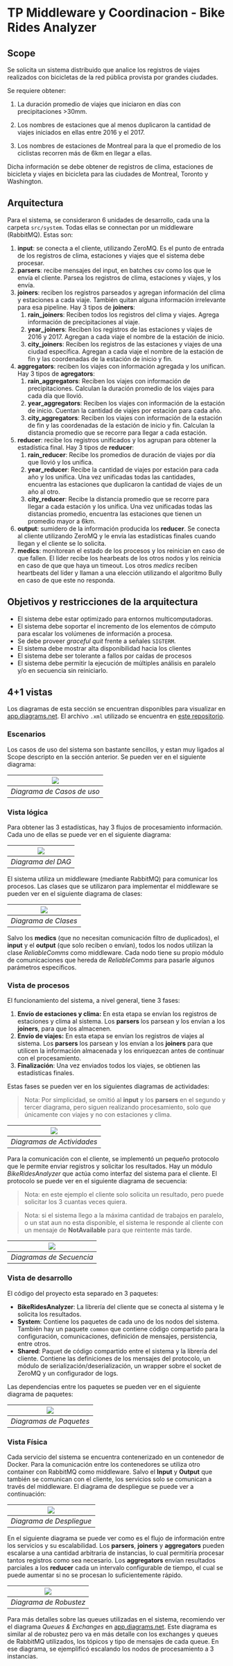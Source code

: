# TP Middleware y Coordinacion - Bike Rides Analyzer

## Scope

Se solicita un sistema distribuido que analice los registros de viajes realizados con bicicletas de la red pública provista por grandes ciudades.

Se requiere obtener:

1. La duración promedio de viajes que iniciaron en días con precipitaciones >30mm.

2. Los nombres de estaciones que al menos duplicaron la cantidad de viajes iniciados en ellas entre 2016 y el 2017.

3. Los nombres de estaciones de Montreal para la que el promedio de los ciclistas recorren más de 6km en llegar a ellas.

Dicha información se debe obtener de registros de clima, estaciones de bicicleta y viajes en bicicleta para las ciudades de Montreal, Toronto y Washington.

## Arquitectura

Para el sistema, se consideraron 6 unidades de desarrollo, cada una la carpeta `src/system`. Todas ellas se connectan por un middleware (RabbitMQ). Estas son:

1. **input**: se conecta a el cliente, utilizando ZeroMQ. Es el punto de entrada de los registros de clima, estaciones y viajes que el sistema debe procesar.
2. **parsers**: recibe mensajes del input, en batches csv como los que le envía el cliente. Parsea los registros de clima, estaciones y viajes, y los envía.
3. **joiners**: reciben los registros parseados y agregan información del clima y estaciones a cada viaje. También quitan alguna información irrelevante para esa pipeline. Hay 3 tipos de **joiners**:
   1. **rain_joiners**: Reciben todos los registros del clima y viajes. Agrega información de precipitaciones al viaje.
   2. **year_joiners**: Reciben los registros de las estaciones y viajes de 2016 y 2017. Agregan a cada viaje el nombre de la estación de inicio.
   3. **city_joiners**: Reciben los registros de las estaciones y viajes de una ciudad específica. Agregan a cada viaje el nombre de la estación de fin y las coordenadas de la estación de inicio y fin.
4. **aggregators**: reciben los viajes con información agregada y los unifican. Hay 3 tipos de **agregators**:
   1. **rain_aggregators**: Reciben los viajes con información de precipitaciones. Calculan la duración promedio de los viajes para cada día que llovió.
   2. **year_aggregators**: Reciben los viajes con información de la estación de inicio. Cuentan la cantidad de viajes por estación para cada año.
   3. **city_aggregators**: Reciben los viajes con información de la estación de fin y las coordenadas de la estación de inicio y fin. Calculan la distancia promedio que se recorre para llegar a cada estación.
5. **reducer**: recibe los registros unificados y los agrupan para obtener la estadística final. Hay 3 tipos de **reducer**:
   1. **rain_reducer**: Recibe los promedios de duración de viajes por día que llovió y los unifica.
   2. **year_reducer**: Recibe la cantidad de viajes por estación para cada año y los unifica. Una vez unificadas todas las cantidades, encuentra las estaciones que duplicaron la cantidad de viajes de un año al otro.
   3. **city_reducer**: Recibe la distancia promedio que se recorre para llegar a cada estación y los unifica. Una vez unificadas todas las distancias promedio, encuentra las estaciones que tienen un promedio mayor a 6km.
6. **output**: sumidero de la información producida los **reducer**. Se conecta al cliente utilizando ZeroMQ y le envía las estadísticas finales cuando llegan y el cliente se lo solicita.
7. **medics**: monitorean el estado de los procesos y los reinician en caso de que fallen. El líder recibe los hearbeats de los otros nodos y los reinicia en caso de que que haya un timeout. Los otros _medics_ reciben heartbeats del líder y llaman a una elección utilizando el algoritmo Bully en caso de que este no responda.

## Objetivos y restricciones de la arquitectura

- El sistema debe estar optimizado para entornos multicomputadoras.
- El sistema debe soportar el incremento de los elementos de cómputo para escalar los volúmenes de información a procesa.
- Se debe proveer _graceful quit_ frente a señales `SIGTERM`.
- El sistema debe mostrar alta disponibilidad hacia los clientes
- El sistema debe ser tolerante a fallos por caídas de procesos
- El sistema debe permitir la ejecución de múltiples análisis en paralelo y/o en secuencia sin reiniciarlo.

## 4+1 vistas

Los diagramas de esta sección se encuentran disponibles para visualizar en [app.diagrams.net](https://app.diagrams.net/?mode=github#Hfdelu%2Fdistribuidos-tp2%2Fmain%2Finforme%2Fdiagramas%2Fdiagramas.xml). El archivo `.xml` utilizado se encuentra en [este repositorio](https://github.com/fdelu/distribuidos-tp1/blob/main/informe/diagramas/diagramas.xml).

### Escenarios

Los casos de uso del sistema son bastante sencillos, y estan muy ligados al Scope descripto en la sección anterior. Se pueden ver en el siguiente diagrama:

| ![](diagramas/Casos%20de%20uso.png) |
| :---------------------------------: |
|     _Diagrama de Casos de uso_      |

### Vista lógica

Para obtener las 3 estadísticas, hay 3 flujos de procesamiento información. Cada uno de ellas se puede ver en el siguiente diagrama:

| ![](diagramas/DAG.png) |
| :--------------------: |
|   _Diagrama del DAG_   |

El sistema utiliza un middleware (mediante RabbitMQ) para comunicar los procesos. Las clases que se utilizaron para implementar el middleware se pueden ver en el siguiente diagrama de clases:

| ![](diagramas/Clases.png) |
| :-----------------------: |
|   _Diagrama de Clases_    |

Salvo los **medics** (que no necesitan comunicación filtro de duplicados), el **input** y el **output** (que solo reciben o envían), todos los nodos utilizan la clase _ReliableComms_ como middleware. Cada nodo tiene su propio módulo de comunicaciones que hereda de _ReliableComms_ para pasarle algunos parámetros específicos.

### Vista de procesos

El funcionamiento del sistema, a nivel general, tiene 3 fases:

1.  **Envío de estaciones y clima:** En esta etapa se envían los registros de estaciones y clima al sistema. Los **parsers** los parsean y los envían a los **joiners**, para que los almacenen.
2.  **Envío de viajes:** En esta etapa se envían los registros de viajes al sistema. Los **parsers** los parsean y los envían a los **joiners** para que utilicen la información almacenada y los enriquezcan antes de continuar con el procesamiento.
3.  **Finalización**: Una vez enviados todos los viajes, se obtienen las estadísticas finales.

Estas fases se pueden ver en los siguientes diagramas de actividades:

> Nota: Por simplicidad, se omitió al **input** y los **parsers** en el segundo y tercer diagrama, pero siguen realizando procesamiento, solo que únicamente con viajes y no con estaciones y clima.

| ![](diagramas/Actividades.png) |
| :----------------------------: |
|   _Diagramas de Actividades_   |

Para la comunicación con el cliente, se implementó un pequeño protocolo que le permite enviar registros y solicitar los resultados. Hay un módulo $BikeRidesAnalyzer$ que actúa como interfaz del sistema para el cliente. El protocolo se puede ver en el siguiente diagrama de secuencia:

> Nota: en este ejemplo el cliente solo solicita un resultado, pero puede solicitar los 3 cuantas veces quiera.

> Nota: si el sistema llego a la máxima cantidad de trabajos en paralelo, o un stat aun no esta disponible, el sistema le responde al cliente con un mensaje de **NotAvailable** para que reintente más tarde.

| ![](diagramas/Secuencia.png) |
| :--------------------------: |
|   _Diagramas de Secuencia_   |

### Vista de desarrollo

El código del proyecto esta separado en 3 paquetes:

- **BikeRidesAnalyzer**: La librería del cliente que se conecta al sistema y le solicita los resultados.
- **System**: Contiene los paquetes de cada uno de los nodos del sistema. También hay un paquete `common` que contiene código compartido para la configuración, comunicaciones, definición de mensajes, persistencia, entre otros.
- **Shared**: Paquet de código compartido entre el sistema y la librería del cliente. Contiene las definiciones de los mensajes del protocolo, un módulo de serialización/deserialización, un wrapper sobre el socket de ZeroMQ y un configurador de logs.

Las dependencias entre los paquetes se pueden ver en el siguiente diagrama de paquetes:

| ![](diagramas/Paquetes.png) |
| :-------------------------: |
|   _Diagramas de Paquetes_   |

### Vista Física

Cada servicio del sistema se encuentra contenerizado en un contenedor de Docker. Para la comunicación entre los contenedores se utiliza otro container con RabbitMQ como middleware. Salvo el **Input** y **Output** que también se comunican con el cliente, los servicios solo se comunican a través del middleware. El diagrama de despliegue se puede ver a continuación:

| ![](diagramas/Despliegue.png) |
| :---------------------------: |
|   _Diagrama de Despliegue_    |

En el siguiente diagrama se puede ver como es el flujo de información entre los servicios y su escalabilidad. Los **parsers**, **joiners** y **aggregators** pueden escalarse a una cantidad arbitraria de instancias, lo cual permitiría procesar tantos registros como sea necesario. Los **aggregators** envían resultados parciales a los **reducer** cada un intervalo configurable de tiempo, el cual se puede aumentar si no se procesan lo suficientemente rápido.

| ![](diagramas/Robustez.png) |
| :-------------------------: |
|   _Diagrama de Robustez_    |

Para más detalles sobre las queues utilizadas en el sistema, recomiendo ver el diagrama _Queues & Exchanges_ en [app.diagrams.net](https://app.diagrams.net/?mode=github#Hfdelu%2Fdistribuidos-tp1%2Fmain%2Finforme%2Fdiagramas%2Fdiagramas.xml). Este diagrama es similar al de robustez pero va en más detalle con los exchanges y queues de RabbitMQ utilizados, los tópicos y tipo de mensajes de cada queue. En ese diagrama, se ejemplificó escalando los nodos de procesamiento a 3 instancias.
